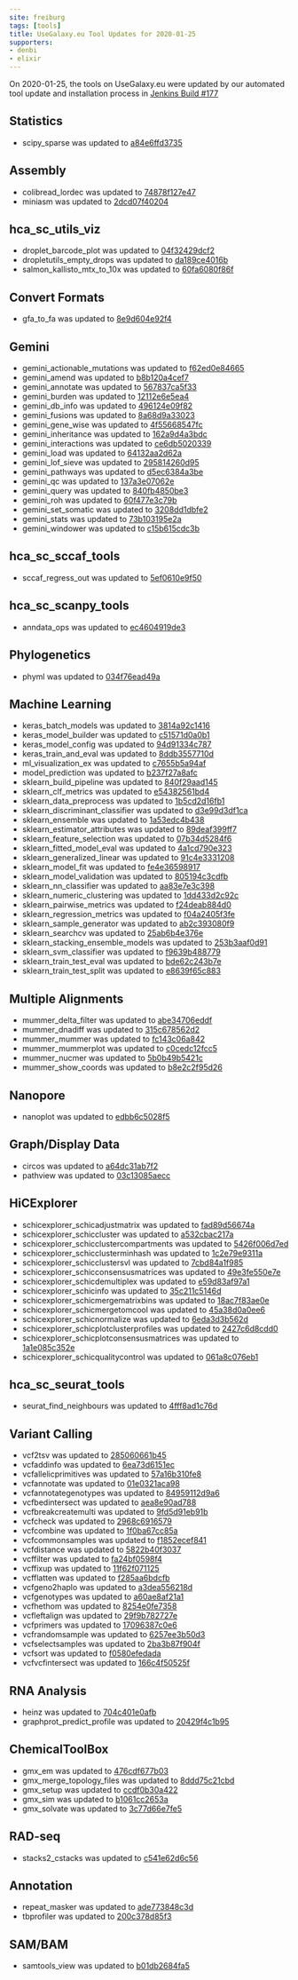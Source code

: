 ```yaml
---
site: freiburg
tags: [tools]
title: UseGalaxy.eu Tool Updates for 2020-01-25
supporters:
- denbi
- elixir
---
```


On 2020-01-25, the tools on UseGalaxy.eu were updated by our automated tool update and installation process in [Jenkins Build #177](https://build.galaxyproject.eu/job/usegalaxy-eu/job/install-tools/#177/)


## Statistics

- scipy_sparse was updated to [a84e6ffd3735](https://toolshed.g2.bx.psu.edu/view/bgruening/scipy_sparse/a84e6ffd3735)

## Assembly

- colibread_lordec was updated to [74878f127e47](https://toolshed.g2.bx.psu.edu/view/iuc/colibread_lordec/74878f127e47)
- miniasm was updated to [2dcd07f40204](https://toolshed.g2.bx.psu.edu/view/iuc/miniasm/2dcd07f40204)

## hca_sc_utils_viz

- droplet_barcode_plot was updated to [04f32429dcf2](https://toolshed.g2.bx.psu.edu/view/ebi-gxa/droplet_barcode_plot/04f32429dcf2)
- dropletutils_empty_drops was updated to [da189ce4016b](https://toolshed.g2.bx.psu.edu/view/ebi-gxa/dropletutils_empty_drops/da189ce4016b)
- salmon_kallisto_mtx_to_10x was updated to [60fa6080f86f](https://toolshed.g2.bx.psu.edu/view/ebi-gxa/salmon_kallisto_mtx_to_10x/60fa6080f86f)

## Convert Formats

- gfa_to_fa was updated to [8e9d604e92f4](https://toolshed.g2.bx.psu.edu/view/iuc/gfa_to_fa/8e9d604e92f4)

## Gemini

- gemini_actionable_mutations was updated to [f62ed0e84665](https://toolshed.g2.bx.psu.edu/view/iuc/gemini_actionable_mutations/f62ed0e84665)
- gemini_amend was updated to [b8b120a4cef7](https://toolshed.g2.bx.psu.edu/view/iuc/gemini_amend/b8b120a4cef7)
- gemini_annotate was updated to [567837ca5f33](https://toolshed.g2.bx.psu.edu/view/iuc/gemini_annotate/567837ca5f33)
- gemini_burden was updated to [12112e6e5ea4](https://toolshed.g2.bx.psu.edu/view/iuc/gemini_burden/12112e6e5ea4)
- gemini_db_info was updated to [496124e09f82](https://toolshed.g2.bx.psu.edu/view/iuc/gemini_db_info/496124e09f82)
- gemini_fusions was updated to [8a68d9a33023](https://toolshed.g2.bx.psu.edu/view/iuc/gemini_fusions/8a68d9a33023)
- gemini_gene_wise was updated to [4f55668547fc](https://toolshed.g2.bx.psu.edu/view/iuc/gemini_gene_wise/4f55668547fc)
- gemini_inheritance was updated to [162a9d4a3bdc](https://toolshed.g2.bx.psu.edu/view/iuc/gemini_inheritance/162a9d4a3bdc)
- gemini_interactions was updated to [ce6db5020339](https://toolshed.g2.bx.psu.edu/view/iuc/gemini_interactions/ce6db5020339)
- gemini_load was updated to [64132aa2d62a](https://toolshed.g2.bx.psu.edu/view/iuc/gemini_load/64132aa2d62a)
- gemini_lof_sieve was updated to [295814260d95](https://toolshed.g2.bx.psu.edu/view/iuc/gemini_lof_sieve/295814260d95)
- gemini_pathways was updated to [d5ec6384a3be](https://toolshed.g2.bx.psu.edu/view/iuc/gemini_pathways/d5ec6384a3be)
- gemini_qc was updated to [137a3e07062e](https://toolshed.g2.bx.psu.edu/view/iuc/gemini_qc/137a3e07062e)
- gemini_query was updated to [840fb4850be3](https://toolshed.g2.bx.psu.edu/view/iuc/gemini_query/840fb4850be3)
- gemini_roh was updated to [60f477e3c79b](https://toolshed.g2.bx.psu.edu/view/iuc/gemini_roh/60f477e3c79b)
- gemini_set_somatic was updated to [3208dd1dbfe2](https://toolshed.g2.bx.psu.edu/view/iuc/gemini_set_somatic/3208dd1dbfe2)
- gemini_stats was updated to [73b103195e2a](https://toolshed.g2.bx.psu.edu/view/iuc/gemini_stats/73b103195e2a)
- gemini_windower was updated to [c15b615cdc3b](https://toolshed.g2.bx.psu.edu/view/iuc/gemini_windower/c15b615cdc3b)

## hca_sc_sccaf_tools

- sccaf_regress_out was updated to [5ef0610e9f50](https://toolshed.g2.bx.psu.edu/view/ebi-gxa/sccaf_regress_out/5ef0610e9f50)

## hca_sc_scanpy_tools

- anndata_ops was updated to [ec4604919de3](https://toolshed.g2.bx.psu.edu/view/ebi-gxa/anndata_ops/ec4604919de3)

## Phylogenetics

- phyml was updated to [034f76ead49a](https://toolshed.g2.bx.psu.edu/view/iuc/phyml/034f76ead49a)

## Machine Learning

- keras_batch_models was updated to [3814a92c1416](https://toolshed.g2.bx.psu.edu/view/bgruening/keras_batch_models/3814a92c1416)
- keras_model_builder was updated to [c51571d0a0b1](https://toolshed.g2.bx.psu.edu/view/bgruening/keras_model_builder/c51571d0a0b1)
- keras_model_config was updated to [94d91334c787](https://toolshed.g2.bx.psu.edu/view/bgruening/keras_model_config/94d91334c787)
- keras_train_and_eval was updated to [8ddb3557710d](https://toolshed.g2.bx.psu.edu/view/bgruening/keras_train_and_eval/8ddb3557710d)
- ml_visualization_ex was updated to [c7655b5a94af](https://toolshed.g2.bx.psu.edu/view/bgruening/ml_visualization_ex/c7655b5a94af)
- model_prediction was updated to [b237f27a8afc](https://toolshed.g2.bx.psu.edu/view/bgruening/model_prediction/b237f27a8afc)
- sklearn_build_pipeline was updated to [840f29aad145](https://toolshed.g2.bx.psu.edu/view/bgruening/sklearn_build_pipeline/840f29aad145)
- sklearn_clf_metrics was updated to [e54382561bd4](https://toolshed.g2.bx.psu.edu/view/bgruening/sklearn_clf_metrics/e54382561bd4)
- sklearn_data_preprocess was updated to [1b5cd2d16fb1](https://toolshed.g2.bx.psu.edu/view/bgruening/sklearn_data_preprocess/1b5cd2d16fb1)
- sklearn_discriminant_classifier was updated to [d3e99d3df1ca](https://toolshed.g2.bx.psu.edu/view/bgruening/sklearn_discriminant_classifier/d3e99d3df1ca)
- sklearn_ensemble was updated to [1a53edc4b438](https://toolshed.g2.bx.psu.edu/view/bgruening/sklearn_ensemble/1a53edc4b438)
- sklearn_estimator_attributes was updated to [89deaf399ff7](https://toolshed.g2.bx.psu.edu/view/bgruening/sklearn_estimator_attributes/89deaf399ff7)
- sklearn_feature_selection was updated to [07b34d5284f6](https://toolshed.g2.bx.psu.edu/view/bgruening/sklearn_feature_selection/07b34d5284f6)
- sklearn_fitted_model_eval was updated to [4a1cd790e323](https://toolshed.g2.bx.psu.edu/view/bgruening/sklearn_fitted_model_eval/4a1cd790e323)
- sklearn_generalized_linear was updated to [91c4e3331208](https://toolshed.g2.bx.psu.edu/view/bgruening/sklearn_generalized_linear/91c4e3331208)
- sklearn_model_fit was updated to [fe4e36598917](https://toolshed.g2.bx.psu.edu/view/bgruening/sklearn_model_fit/fe4e36598917)
- sklearn_model_validation was updated to [805194c3cdfb](https://toolshed.g2.bx.psu.edu/view/bgruening/sklearn_model_validation/805194c3cdfb)
- sklearn_nn_classifier was updated to [aa83e7e3c398](https://toolshed.g2.bx.psu.edu/view/bgruening/sklearn_nn_classifier/aa83e7e3c398)
- sklearn_numeric_clustering was updated to [1dd433d2c92c](https://toolshed.g2.bx.psu.edu/view/bgruening/sklearn_numeric_clustering/1dd433d2c92c)
- sklearn_pairwise_metrics was updated to [f24deab884d0](https://toolshed.g2.bx.psu.edu/view/bgruening/sklearn_pairwise_metrics/f24deab884d0)
- sklearn_regression_metrics was updated to [f04a2405f3fe](https://toolshed.g2.bx.psu.edu/view/bgruening/sklearn_regression_metrics/f04a2405f3fe)
- sklearn_sample_generator was updated to [ab2c393080f9](https://toolshed.g2.bx.psu.edu/view/bgruening/sklearn_sample_generator/ab2c393080f9)
- sklearn_searchcv was updated to [25ab6b4e376e](https://toolshed.g2.bx.psu.edu/view/bgruening/sklearn_searchcv/25ab6b4e376e)
- sklearn_stacking_ensemble_models was updated to [253b3aaf0d91](https://toolshed.g2.bx.psu.edu/view/bgruening/sklearn_stacking_ensemble_models/253b3aaf0d91)
- sklearn_svm_classifier was updated to [f9639b488779](https://toolshed.g2.bx.psu.edu/view/bgruening/sklearn_svm_classifier/f9639b488779)
- sklearn_train_test_eval was updated to [bde62c243b7e](https://toolshed.g2.bx.psu.edu/view/bgruening/sklearn_train_test_eval/bde62c243b7e)
- sklearn_train_test_split was updated to [e8639f65c883](https://toolshed.g2.bx.psu.edu/view/bgruening/sklearn_train_test_split/e8639f65c883)

## Multiple Alignments

- mummer_delta_filter was updated to [abe34706eddf](https://toolshed.g2.bx.psu.edu/view/iuc/mummer_delta_filter/abe34706eddf)
- mummer_dnadiff was updated to [315c678562d2](https://toolshed.g2.bx.psu.edu/view/iuc/mummer_dnadiff/315c678562d2)
- mummer_mummer was updated to [fc143c06a842](https://toolshed.g2.bx.psu.edu/view/iuc/mummer_mummer/fc143c06a842)
- mummer_mummerplot was updated to [c0cedc12fcc5](https://toolshed.g2.bx.psu.edu/view/iuc/mummer_mummerplot/c0cedc12fcc5)
- mummer_nucmer was updated to [5b0b49b5421c](https://toolshed.g2.bx.psu.edu/view/iuc/mummer_nucmer/5b0b49b5421c)
- mummer_show_coords was updated to [b8e2c2f95d26](https://toolshed.g2.bx.psu.edu/view/iuc/mummer_show_coords/b8e2c2f95d26)

## Nanopore

- nanoplot was updated to [edbb6c5028f5](https://toolshed.g2.bx.psu.edu/view/iuc/nanoplot/edbb6c5028f5)

## Graph/Display Data

- circos was updated to [a64dc31ab7f2](https://toolshed.g2.bx.psu.edu/view/iuc/circos/a64dc31ab7f2)
- pathview was updated to [03c13085aecc](https://toolshed.g2.bx.psu.edu/view/iuc/pathview/03c13085aecc)

## HiCExplorer

- schicexplorer_schicadjustmatrix was updated to [fad89d56674a](https://toolshed.g2.bx.psu.edu/view/iuc/schicexplorer_schicadjustmatrix/fad89d56674a)
- schicexplorer_schiccluster was updated to [a532cbac217a](https://toolshed.g2.bx.psu.edu/view/iuc/schicexplorer_schiccluster/a532cbac217a)
- schicexplorer_schicclustercompartments was updated to [5426f006d7ed](https://toolshed.g2.bx.psu.edu/view/iuc/schicexplorer_schicclustercompartments/5426f006d7ed)
- schicexplorer_schicclusterminhash was updated to [1c2e79e9311a](https://toolshed.g2.bx.psu.edu/view/iuc/schicexplorer_schicclusterminhash/1c2e79e9311a)
- schicexplorer_schicclustersvl was updated to [7cbd84a1f985](https://toolshed.g2.bx.psu.edu/view/iuc/schicexplorer_schicclustersvl/7cbd84a1f985)
- schicexplorer_schicconsensusmatrices was updated to [49e3fe550e7e](https://toolshed.g2.bx.psu.edu/view/iuc/schicexplorer_schicconsensusmatrices/49e3fe550e7e)
- schicexplorer_schicdemultiplex was updated to [e59d83af97a1](https://toolshed.g2.bx.psu.edu/view/iuc/schicexplorer_schicdemultiplex/e59d83af97a1)
- schicexplorer_schicinfo was updated to [35c211c5146d](https://toolshed.g2.bx.psu.edu/view/iuc/schicexplorer_schicinfo/35c211c5146d)
- schicexplorer_schicmergematrixbins was updated to [18ac7f83ae0e](https://toolshed.g2.bx.psu.edu/view/iuc/schicexplorer_schicmergematrixbins/18ac7f83ae0e)
- schicexplorer_schicmergetomcool was updated to [45a38d0a0ee6](https://toolshed.g2.bx.psu.edu/view/iuc/schicexplorer_schicmergetomcool/45a38d0a0ee6)
- schicexplorer_schicnormalize was updated to [6eda3d3b562d](https://toolshed.g2.bx.psu.edu/view/iuc/schicexplorer_schicnormalize/6eda3d3b562d)
- schicexplorer_schicplotclusterprofiles was updated to [2427c6d8cdd0](https://toolshed.g2.bx.psu.edu/view/iuc/schicexplorer_schicplotclusterprofiles/2427c6d8cdd0)
- schicexplorer_schicplotconsensusmatrices was updated to [1a1e085c352e](https://toolshed.g2.bx.psu.edu/view/iuc/schicexplorer_schicplotconsensusmatrices/1a1e085c352e)
- schicexplorer_schicqualitycontrol was updated to [061a8c076eb1](https://toolshed.g2.bx.psu.edu/view/iuc/schicexplorer_schicqualitycontrol/061a8c076eb1)

## hca_sc_seurat_tools

- seurat_find_neighbours was updated to [4fff8ad1c76d](https://toolshed.g2.bx.psu.edu/view/ebi-gxa/seurat_find_neighbours/4fff8ad1c76d)

## Variant Calling

- vcf2tsv was updated to [285060661b45](https://toolshed.g2.bx.psu.edu/view/devteam/vcf2tsv/285060661b45)
- vcfaddinfo was updated to [6ea73d6151ec](https://toolshed.g2.bx.psu.edu/view/devteam/vcfaddinfo/6ea73d6151ec)
- vcfallelicprimitives was updated to [57a16b310fe8](https://toolshed.g2.bx.psu.edu/view/devteam/vcfallelicprimitives/57a16b310fe8)
- vcfannotate was updated to [01e0321aca98](https://toolshed.g2.bx.psu.edu/view/devteam/vcfannotate/01e0321aca98)
- vcfannotategenotypes was updated to [84959112d9a6](https://toolshed.g2.bx.psu.edu/view/devteam/vcfannotategenotypes/84959112d9a6)
- vcfbedintersect was updated to [aea8e90ad788](https://toolshed.g2.bx.psu.edu/view/devteam/vcfbedintersect/aea8e90ad788)
- vcfbreakcreatemulti was updated to [9fd5d91eb91b](https://toolshed.g2.bx.psu.edu/view/devteam/vcfbreakcreatemulti/9fd5d91eb91b)
- vcfcheck was updated to [2968c6916579](https://toolshed.g2.bx.psu.edu/view/devteam/vcfcheck/2968c6916579)
- vcfcombine was updated to [1f0ba67cc85a](https://toolshed.g2.bx.psu.edu/view/devteam/vcfcombine/1f0ba67cc85a)
- vcfcommonsamples was updated to [f1852ecef841](https://toolshed.g2.bx.psu.edu/view/devteam/vcfcommonsamples/f1852ecef841)
- vcfdistance was updated to [5822b40f3037](https://toolshed.g2.bx.psu.edu/view/devteam/vcfdistance/5822b40f3037)
- vcffilter was updated to [fa24bf0598f4](https://toolshed.g2.bx.psu.edu/view/devteam/vcffilter/fa24bf0598f4)
- vcffixup was updated to [11f62f071125](https://toolshed.g2.bx.psu.edu/view/devteam/vcffixup/11f62f071125)
- vcfflatten was updated to [f285aa6bdcfb](https://toolshed.g2.bx.psu.edu/view/devteam/vcfflatten/f285aa6bdcfb)
- vcfgeno2haplo was updated to [a3dea556218d](https://toolshed.g2.bx.psu.edu/view/devteam/vcfgeno2haplo/a3dea556218d)
- vcfgenotypes was updated to [a60ae8af21a1](https://toolshed.g2.bx.psu.edu/view/devteam/vcfgenotypes/a60ae8af21a1)
- vcfhethom was updated to [8254e0fe7358](https://toolshed.g2.bx.psu.edu/view/devteam/vcfhethom/8254e0fe7358)
- vcfleftalign was updated to [29f9b782727e](https://toolshed.g2.bx.psu.edu/view/devteam/vcfleftalign/29f9b782727e)
- vcfprimers was updated to [17096387c0e6](https://toolshed.g2.bx.psu.edu/view/devteam/vcfprimers/17096387c0e6)
- vcfrandomsample was updated to [6257ee3b50d3](https://toolshed.g2.bx.psu.edu/view/devteam/vcfrandomsample/6257ee3b50d3)
- vcfselectsamples was updated to [2ba3b87f904f](https://toolshed.g2.bx.psu.edu/view/devteam/vcfselectsamples/2ba3b87f904f)
- vcfsort was updated to [f0580efedada](https://toolshed.g2.bx.psu.edu/view/devteam/vcfsort/f0580efedada)
- vcfvcfintersect was updated to [166c4f50525f](https://toolshed.g2.bx.psu.edu/view/devteam/vcfvcfintersect/166c4f50525f)

## RNA Analysis

- heinz was updated to [704c401e0afb](https://toolshed.g2.bx.psu.edu/view/iuc/heinz/704c401e0afb)
- graphprot_predict_profile was updated to [20429f4c1b95](https://toolshed.g2.bx.psu.edu/view/rnateam/graphprot_predict_profile/20429f4c1b95)

## ChemicalToolBox

- gmx_em was updated to [476cdf677b03](https://toolshed.g2.bx.psu.edu/view/chemteam/gmx_em/476cdf677b03)
- gmx_merge_topology_files was updated to [8ddd75c21cbd](https://toolshed.g2.bx.psu.edu/view/chemteam/gmx_merge_topology_files/8ddd75c21cbd)
- gmx_setup was updated to [ccdf0b30a422](https://toolshed.g2.bx.psu.edu/view/chemteam/gmx_setup/ccdf0b30a422)
- gmx_sim was updated to [b1061cc2653a](https://toolshed.g2.bx.psu.edu/view/chemteam/gmx_sim/b1061cc2653a)
- gmx_solvate was updated to [3c77d66e7fe5](https://toolshed.g2.bx.psu.edu/view/chemteam/gmx_solvate/3c77d66e7fe5)

## RAD-seq

- stacks2_cstacks was updated to [c541e62d6c56](https://toolshed.g2.bx.psu.edu/view/iuc/stacks2_cstacks/c541e62d6c56)

## Annotation

- repeat_masker was updated to [ade773848c3d](https://toolshed.g2.bx.psu.edu/view/bgruening/repeat_masker/ade773848c3d)
- tbprofiler was updated to [200c378d85f3](https://toolshed.g2.bx.psu.edu/view/iuc/tbprofiler/200c378d85f3)

## SAM/BAM

- samtools_view was updated to [b01db2684fa5](https://toolshed.g2.bx.psu.edu/view/iuc/samtools_view/b01db2684fa5)

